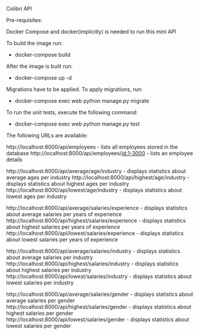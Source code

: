 Colibri API

Pre-requisites:

Docker Compose and docker(implicitly) is needed to run this mini API

To build the image run:
- docker-compose build

After the image is built run:
- docker-compose up -d

Migrations have to be applied. To apply migrations, run:
- docker-compose exec web python manage.py migrate

To run the unit tests, execute the following command:
- docker-compose exec web python manage.py test

The following URLs are available:

http://localhost:8000/api/employees - lists all employees stored in the database
http://localhost:8000/api/employees/<id:1-3000> - lists an employee details

http://localhost:8000/api/average/age/industry - displays statistics about average ages per industry
http://localhost:8000/api/highest/age/industry - displays statistics about highest ages per industry
http://localhost:8000/api/lowest/age/industry - displays statistics about lowest ages per industry

http://localhost:8000/api/average/salaries/experience - displays statistics about average salaries per years of experience
http://localhost:8000/api/highest/salaries/experience - displays statistics about highest salaries per years of experience
http://localhost:8000/api/lowest/salaries/experience - displays statistics about lowest salaries per years of experience

http://localhost:8000/api/average/salaries/industry - displays statistics about average salaries per industry
http://localhost:8000/api/highest/salaries/industry - displays statistics about highest salaries per industry
http://localhost:8000/api/lowest/salaries/industry - displays statistics about lowest salaries per industry

http://localhost:8000/api/average/salaries/gender - displays statistics about average salaries per gender
http://localhost:8000/api/highest/salaries/gender - displays statistics about highest salaries per gender
http://localhost:8000/api/lowest/salaries/gender - displays statistics about lowest salaries per gender
